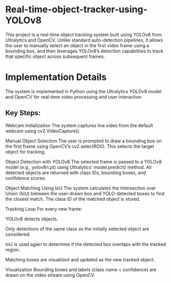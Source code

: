 # Real-time-object-tracker-using-YOLOv8
This project is a real-time object tracking system built using YOLOv8 from Ultralytics and OpenCV. Unlike standard auto-detection pipelines, it allows the user to manually select an object in the first video frame using a bounding box, and then leverages YOLOv8’s detection capabilities to track that specific object across subsequent frames.

# Implementation Details
The system is implemented in Python using the Ultralytics YOLOv8 model and OpenCV for real-time video processing and user interaction.

## Key Steps:
Webcam Initialization
The system captures live video from the default webcam using cv2.VideoCapture().

Manual Object Selection
The user is prompted to draw a bounding box on the first frame using OpenCV’s cv2.selectROI(). This selects the target object for tracking.

Object Detection with YOLOv8
The selected frame is passed to a YOLOv8 model (e.g., yolov8n.pt) using Ultralytics’ model.predict() method. All detected objects are returned with class IDs, bounding boxes, and confidence scores.

Object Matching Using IoU
The system calculates the Intersection over Union (IoU) between the user-drawn box and YOLO-detected boxes to find the closest match. The class ID of the matched object is stored.

Tracking Loop
For every new frame:

YOLOv8 detects objects.

Only detections of the same class as the initially selected object are considered.

IoU is used again to determine if the detected box overlaps with the tracked region.

Matching boxes are visualized and updated as the new tracked object.

Visualization
Bounding boxes and labels (class name + confidence) are drawn on the video stream using OpenCV.
